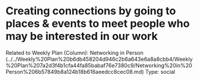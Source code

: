 # Creating connections by going to places & events to meet people who may be interested in our work

Related to Weekly Plan (Column): Networking in Person (../../Weekly%20Plan%20b6db458204d946c2b6a643e6a8a8cbb4/Weekly%20Plan%207a2d3f4b1cfa44fa85babaf76e7380c9/Networking%20in%20Person%206b57849b8a124b18b616aeedcc8cec08.md)
Type: social